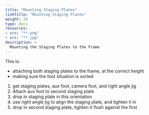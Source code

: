 ```yaml
---
title: "Mounting Staging Plates"
linkTitle: "Mounting Staging Plates"
weight: 20
type: docs
resources:
- src: "**.png"
- src: "**.jpg"
description: >
  Mounting the Staging Plates to the Frame
---
```


This is:
- attaching both staging plates to the frame, at the correct height
- making sure the foot situation is sorted

1. get staging plates, aux foot, camera foot, and right angle jig
2. Attach aux foot to second staging plate
3. drop in staging plate in this orientation
4. use right angle jig to align the staging plate, and tighten it in
5. drop in second staging plate, tighten it flush against the first